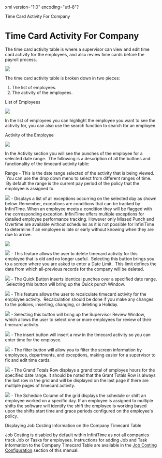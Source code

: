 xml version="1.0" encoding="utf-8"?





Time Card Activity For Company




# Time Card Activity For Company

The time card activity table is where a supervisor can view and edit time card activity for the employees, and also review time cards before the payroll process.

![](images_2/CH7_Timecard1.gif)

The time card activity table is broken down in two pieces:

1. The list of employees.
2. The activity of the employees.

List of Employees

![](images_2/CH7_Timecard2.gif)

In the list of employees you can highlight the employee you want to see the activity for, you can also use the search function to search for an employee.

Activity of the Employee

![](images_2/CH7_Timecard3.gif)

In the Activity section you will see the punches of the employee for a selected date range.  The following is a description of all the buttons and functionality of the timecard activity table:

Range - This is the date range selected of the activity that is being viewed.  You can use the drop down menu to select from different ranges of time.  By default the range is the current pay period of the policy that the employee is assigned to.

![](images_2/Exception-button.gif) - Displays a list of all exceptions occurring on the selected day as shown below. Remember, exceptions are conditions that can be tracked by InfiniTime. When an employee meets a condition they will be flagged with the corresponding exception. InfiniTime offers multiple exceptions for detailed employee performance tracking. However only Missed Punch and Overtime are available without schedules as it is not possible for InfiniTime to determine if an employee is late or early without knowing when they are due to arrive.

![](images_2/BrowseCEM_DateAssociatedTo.gif)

![](images_2/Purge_button.gif) - This feature allows the user to delete timecard activity for this employee that is old and no longer useful.  Selecting this button brings you to a screen where you are asked to enter a Date Limit.  This limit defines the date from which all-previous records for the company will be deleted.

![](images_2/quick_punch_button.gif) - The Quick Button inserts identical punches over a specified date range.  Selecting this button will bring up the Quick punch Window.

![](images_2/Re_calculate_button.GIF) - This feature allows the user to recalculate timecard activity for the employee activity.  Recalculation should be done if you make any changes to the policies, inserting, changing, or deleting a Holiday.

![](images_2/review_button.gif) - Selecting this button will bring up the Supervisor Review Window, which allows the user to select one or more employees for review of their timecard activity.

![](images_2/Insert-button.gif) - The insert button will insert a row in the timecard activity so you can enter time for the employee.

![](images_2/filter-button.gif) - The filter button will allow you to filter the screen information by employees, departments, and exceptions, making easier for a supervisor to fix and edit time cards.

![](images_2/CH7_Timecard4.gif) - The Grand Totals Row displays a grand total of employee hours for the specified date range. It should be noted that the Grant Totals Row is always the last row in the grid and will be displayed on the last page if there are multiple pages of timecard activity.

![](images_2/ScheduleTimecar.gif) - The Schedule Column of the grid displays the schedule or shift an employee worked on a specific day. If an employee is assigned to multiple shifts the software will identify the shift the employee is working based upon the shifts start time and grace periods configured on the employee's policy.

Displaying Job Costing Information on the Company Timecard Table

Job Costing is disabled by default within InfiniTime as not all companies track Job or Tasks for employees. Instructions for adding Job and Task information to the Company Timecard Table are available in the [Job Costing Configuration](/InfiniTime/help%20file/Job_Costing_Configuration.md#JobCostInfo) section of this manual.